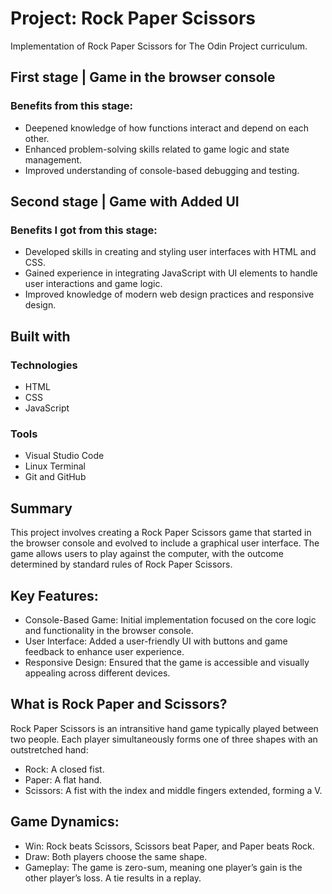 # Project: Rock Paper Scissors

Implementation of Rock Paper Scissors for The Odin Project curriculum.

## First stage | Game in the browser console

### Benefits from this stage:
+ Deepened knowledge of how functions interact and depend on each other.
+ Enhanced problem-solving skills related to game logic and state management.
+ Improved understanding of console-based debugging and testing.

## Second stage | Game with Added UI
### Benefits I got from this stage:
+ Developed skills in creating and styling user interfaces with HTML and CSS.
+ Gained experience in integrating JavaScript with UI elements to handle user interactions and game logic.
+ Improved knowledge of modern web design practices and responsive design.

## Built with
### Technologies
+ HTML
+ CSS
+ JavaScript

### Tools
+ Visual Studio Code
+ Linux Terminal
+ Git and GitHub

## Summary

This project involves creating a Rock Paper Scissors game that started in the browser console and evolved to include a graphical user interface. The game allows users to play against the computer, with the outcome determined by standard rules of Rock Paper Scissors.

## Key Features:

+ Console-Based Game: Initial implementation focused on the core logic and functionality in the browser console.
+ User Interface: Added a user-friendly UI with buttons and game feedback to enhance user experience.
+ Responsive Design: Ensured that the game is accessible and visually appealing across different devices.

## What is Rock Paper and Scissors?

Rock Paper Scissors is an intransitive hand game typically played between two people. Each player simultaneously forms one of three shapes with an outstretched hand:

+ Rock: A closed fist.
+ Paper: A flat hand.
+ Scissors: A fist with the index and middle fingers extended, forming a V.

## Game Dynamics:

+ Win: Rock beats Scissors, Scissors beat Paper, and Paper beats Rock.
+ Draw: Both players choose the same shape.
+ Gameplay: The game is zero-sum, meaning one player’s gain is the other player’s loss. A tie results in a replay.
